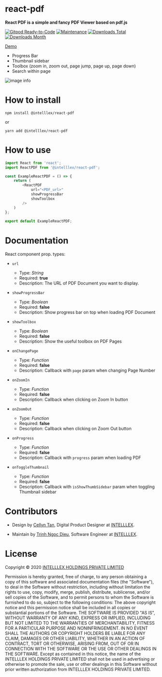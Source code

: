 # react-pdf

**React PDF is a simple and fancy PDF Viewer based on pdf.js**

[![Gitpod Ready-to-Code](https://img.shields.io/badge/Gitpod-ready--to--code-blue?logo=gitpod)](https://github.com/intelllex/react-pdf) 
[![Maintenance](https://img.shields.io/badge/Maintained%3F-yes-green.svg)](https://github.com/intelllex/react-pdf/graphs/commit-activity)
[![Downloads Total](https://img.shields.io/npm/dt/@intelllex/react-pdf.svg)](https://www.npmjs.com/package/@intelllex/react-pdf)
[![Downloads Month](https://img.shields.io/npm/dm/@intelllex/react-pdf.svg)](https://www.npmjs.com/package/@intelllex/react-pdf)

[Demo](https://intelllex.github.io/react-pdf/)

- Progress Bar
- Thumbnail sidebar
- Toolbox (zoom in, zoom out, page jump, page up, page down)
- Search within page

![image info](https://i.imgur.com/rqECUDN.png)

# How to install

```
npm install @intelllex/react-pdf
```

or

```
yarn add @intelllex/react-pdf
```

# How to use

```js
import React from 'react';
import ReactPDF from '@intelllex/react-pdf';

const ExampleReactPDF = () => {
    return (
        <ReactPDF
            url="<PDF_url>"
            showProgressBar
            showToolbox
        />
    )
};
 
export default ExampleReactPDF;
```

# Documentation
React component prop. types:

-   `url`

    -   Type: _String_
    -   Required: **true**
    -   Description: The URL of PDF Document you want to display.

-   `showProgressBar`

    -   Type: _Boolean_
    -   Required: **false**
    -   Description: Show progress bar on top when loading PDF Document

-   `showToolbox`

    -   Type: _Boolean_
    -   Required: **false**
    -   Description: Show the useful toolbox on PDF Pages

-   `onChangePage`
    -   Type: _Function_
    -   Required: **false**
    -   Description: Callback with `page` param when changing Page Number

-   `onZoomIn`
    -   Type: _Function_
    -   Required: **false**
    -   Description: Callback when clicking on Zoom In button

-   `onZoomOut`
    -   Type: _Function_
    -   Required: **false**
    -   Description: Callback when clicking on Zoom Out button

-   `onProgress`
    -   Type: _Function_
    -   Required: **false**
    -   Description: Callback with `progress` param when loading PDF

-   `onToggleThumbnail`
    -   Type: _Function_
    -   Required: **false**
    -   Description: Callback with `isShowThumbSidebar` param when toggling Thumbnail sidebar

# Contributors
- Design by [Cellyn Tan](https://cellyntan.com), Digital Product Designer at [INTELLLEX](https://intelllex.com).

- Maintain by [Trinh Ngoc Dieu](https://trinhngocdieu.com), Software Engineer at [INTELLLEX](https://intelllex.com).

# License
Copyright © 2020 [INTELLLEX HOLDINGS PRIVATE LIMITED](https://intelllex.com/)

Permission is hereby granted, free of charge, to any person obtaining a copy of this software and associated documentation files (the "Software"), to deal in the Software without restriction, including without limitation the rights to use, copy, modify, merge, publish, distribute, sublicense, and/or sell copies of the Software, and to permit persons to whom the Software is furnished to do so, subject to the following conditions:
The above copyright notice and this permission notice shall be included in all copies or substantial portions of the Software.
THE SOFTWARE IS PROVIDED "AS IS", WITHOUT WARRANTY OF ANY KIND, EXPRESS OR IMPLIED, INCLUDING BUT NOT LIMITED TO THE WARRANTIES OF MERCHANTABILITY, FITNESS FOR A PARTICULAR PURPOSE AND NONINFRINGEMENT. IN NO EVENT SHALL THE AUTHORS OR COPYRIGHT HOLDERS BE LIABLE FOR ANY CLAIM, DAMAGES OR OTHER LIABILITY, WHETHER IN AN ACTION OF CONTRACT, TORT OR OTHERWISE, ARISING FROM, OUT OF OR IN CONNECTION WITH THE SOFTWARE OR THE USE OR OTHER DEALINGS IN THE SOFTWARE.
Except as contained in this notice, the name of the INTELLLEX HOLDINGS PRIVATE LIMITED shall not be used in advertising or otherwise to promote the sale, use or other dealings in this Software without prior written authorization from INTELLLEX HOLDINGS PRIVATE LIMITED.

